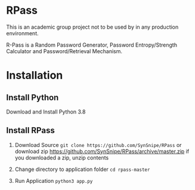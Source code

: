 # RPass
This is an academic group project not to be used by in any production environment.

R-Pass is a Random Password Generator, Password Entropy/Strength Calculator and Password/Retrieval Mechanism.

# Installation
## Install Python
Download and Install Python 3.8

## Install RPass
1) Download Source
	`git clone https://github.com/SynSnipe/RPass`
	    or 
	download zip 		https://github.com/SynSnipe/RPass/archive/master.zip
if you downloaded a zip, unzip contents

2) Change directory to application folder
	`cd rpass-master`
3) Run Application
	`python3 app.py`
